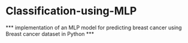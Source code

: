 # Classification-using-MLP

*** implementation of an MLP model for predicting breast cancer using Breast cancer dataset in Python ***
